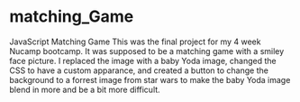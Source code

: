 # matching_Game
JavaScript Matching Game
This was the final project for my 4 week Nucamp bootcamp. It was supposed to be a matching game with a smiley face picture. I replaced the image with a baby Yoda image, changed the CSS to have a custom apparance, and created a button to change the background to a forrest image from star wars to make the baby Yoda image blend in more and be a bit more difficult.
